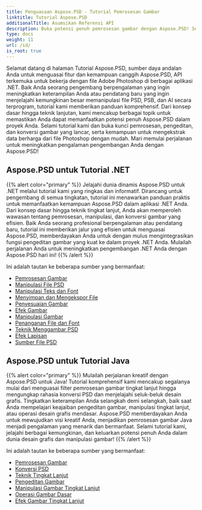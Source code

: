 ```yaml
---
title: Penguasaan Aspose.PSD - Tutorial Pemrosesan Gambar
linktitle: Tutorial Aspose.PSD
additionalTitle: Asumsikan Referensi API
description: Buka potensi penuh pemrosesan gambar dengan Aspose.PSD! Selami tutorial komprehensif kami untuk mendapatkan wawasan ahli dan panduan langsung.
type: docs
weight: 11
url: /id/
is_root: true
---
```


Selamat datang di halaman Tutorial Aspose.PSD, sumber daya andalan Anda untuk menguasai fitur dan kemampuan canggih Aspose.PSD, API terkemuka untuk bekerja dengan file Adobe Photoshop di berbagai aplikasi .NET. Baik Anda seorang pengembang berpengalaman yang ingin meningkatkan keterampilan Anda atau pendatang baru yang ingin menjelajahi kemungkinan besar memanipulasi file PSD, PSB, dan AI secara terprogram, tutorial kami memberikan panduan komprehensif. Dari konsep dasar hingga teknik lanjutan, kami mencakup berbagai topik untuk memastikan Anda dapat memanfaatkan potensi penuh Aspose.PSD dalam proyek Anda. Selami tutorial kami dan buka kunci pemrosesan, pengeditan, dan konversi gambar yang lancar, serta kemampuan untuk mengekstrak data berharga dari file Photoshop dengan mudah. Mari memulai perjalanan untuk meningkatkan pengalaman pengembangan Anda dengan Aspose.PSD!

## Aspose.PSD untuk Tutorial .NET
{{% alert color="primary" %}}
Jelajahi dunia dinamis Aspose.PSD untuk .NET melalui tutorial kami yang ringkas dan informatif. Dirancang untuk pengembang di semua tingkatan, tutorial ini menawarkan panduan praktis untuk memanfaatkan kemampuan Aspose.PSD dalam aplikasi .NET Anda. Dari konsep dasar hingga teknik tingkat lanjut, Anda akan memperoleh wawasan tentang pemrosesan, manipulasi, dan konversi gambar yang efisien. Baik Anda seorang profesional berpengalaman atau pendatang baru, tutorial ini memberikan jalur yang efisien untuk menguasai Aspose.PSD, memberdayakan Anda untuk dengan mulus mengintegrasikan fungsi pengeditan gambar yang kuat ke dalam proyek .NET Anda. Mulailah perjalanan Anda untuk meningkatkan pengembangan .NET Anda dengan Aspose.PSD hari ini!
{{% /alert %}}

Ini adalah tautan ke beberapa sumber yang bermanfaat:
 
- [Pemrosesan Gambar](./net/image-processing/)
- [Manipulasi File PSD](./net/psd-file-manipulation/)
- [Manipulasi Teks dan Font](./net/text-and-font-manipulation/)
- [Menyimpan dan Mengekspor File](./net/file-saving-and-exporting/)
- [Penyesuaian Gambar](./net/image-adjustment/)
- [Efek Gambar](./net/image-effects/)
- [Manipulasi Gambar](./net/image-manipulation/)
- [Penanganan File dan Font](./net/file-and-font-handling/)
- [Teknik Menggambar PSD](./net/psd-drawing-techniques/)
- [Efek Lapisan](./net/layer-effects/)
- [Sumber File PSD](./net/psd-file-resources/)


## Aspose.PSD untuk Tutorial Java
{{% alert color="primary" %}}
Mulailah perjalanan kreatif dengan Aspose.PSD untuk Java! Tutorial komprehensif kami mencakup segalanya mulai dari menguasai filter pemrosesan gambar tingkat lanjut hingga mengungkap rahasia konversi PSD dan menjelajahi seluk-beluk desain grafis. Tingkatkan keterampilan Anda selangkah demi selangkah, baik saat Anda mempelajari keajaiban pengeditan gambar, manipulasi tingkat lanjut, atau operasi desain grafis mendasar. Aspose.PSD memberdayakan Anda untuk mewujudkan visi kreatif Anda, menjadikan pemrosesan gambar Java menjadi pengalaman yang menarik dan bermanfaat. Selami tutorial kami, jelajahi berbagai kemungkinan, dan keluarkan potensi penuh Anda dalam dunia desain grafis dan manipulasi gambar!
{{% /alert %}}

Ini adalah tautan ke beberapa sumber yang bermanfaat:

- [Pemrosesan Gambar](./java/image-processing/)
- [Konversi PSD](./java/psd-conversion/)
- [Teknik Tingkat Lanjut](./java/advanced-techniques/)
- [Pengeditan Gambar](./java/image-editing/)
- [Manipulasi Gambar Tingkat Lanjut](./java/advanced-image-manipulation/)
- [Operasi Gambar Dasar](./java/basic-image-operations/)
- [Efek Gambar Tingkat Lanjut](./java/advanced-image-effects/)